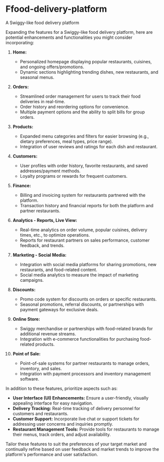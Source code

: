 # Ffood-delivery-platform

 A Swiggy-like food delivery platform

 Expanding the features for a Swiggy-like food delivery platform, here are potential enhancements and functionalities you might consider incorporating:

1. **Home:**
   - Personalized homepage displaying popular restaurants, cuisines, and ongoing offers/promotions.
   - Dynamic sections highlighting trending dishes, new restaurants, and seasonal menus.

2. **Orders:**
   - Streamlined order management for users to track their food deliveries in real-time.
   - Order history and reordering options for convenience.
   - Multiple payment options and the ability to split bills for group orders.

3. **Products:**
   - Expanded menu categories and filters for easier browsing (e.g., dietary preferences, meal types, price range).
   - Integration of user reviews and ratings for each dish and restaurant.

4. **Customers:**
   - User profiles with order history, favorite restaurants, and saved addresses/payment methods.
   - Loyalty programs or rewards for frequent customers.

5. **Finance:**
   - Billing and invoicing system for restaurants partnered with the platform.
   - Transaction history and financial reports for both the platform and partner restaurants.

6. **Analytics - Reports, Live View:**
   - Real-time analytics on order volume, popular cuisines, delivery times, etc., to optimize operations.
   - Reports for restaurant partners on sales performance, customer feedback, and trends.

7. **Marketing - Social Media:**
   - Integration with social media platforms for sharing promotions, new restaurants, and food-related content.
   - Social media analytics to measure the impact of marketing campaigns.

8. **Discounts:**
   - Promo code system for discounts on orders or specific restaurants.
   - Seasonal promotions, referral discounts, or partnerships with payment gateways for exclusive deals.

9. **Online Store:**
   - Swiggy merchandise or partnerships with food-related brands for additional revenue streams.
   - Integration with e-commerce functionalities for purchasing food-related products.

10. **Point of Sale:**
    - Point-of-sale systems for partner restaurants to manage orders, inventory, and sales.
    - Integration with payment processors and inventory management software.

In addition to these features, prioritize aspects such as:
- **User Interface (UI) Enhancements:** Ensure a user-friendly, visually appealing interface for easy navigation.
- **Delivery Tracking:** Real-time tracking of delivery personnel for customers and restaurants.
- **Customer Support:** Incorporate live chat or support tickets for addressing user concerns and inquiries promptly.
- **Restaurant Management Tools:** Provide tools for restaurants to manage their menus, track orders, and adjust availability.

Tailor these features to suit the preferences of your target market and continually refine based on user feedback and market trends to improve the platform's performance and user satisfaction.
